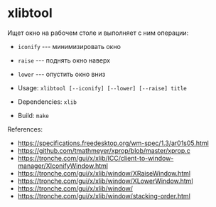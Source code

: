 # xlibtool

Ищет окно на рабочем столе и выполняет с ним операции:
* `iconify` --- минимизировать окно
* `raise` --- поднять окно наверх
* `lower` --- опустить окно вниз

* Usage: `xlibtool [--iconify] [--lower] [--raise] title`
* Dependencies: `xlib`
* Build: `make`

References:

* https://specifications.freedesktop.org/wm-spec/1.3/ar01s05.html
* https://github.com/tmathmeyer/xprop/blob/master/xprop.c
* https://tronche.com/gui/x/xlib/ICC/client-to-window-manager/XIconifyWindow.html
* https://tronche.com/gui/x/xlib/window/XRaiseWindow.html
* https://tronche.com/gui/x/xlib/window/XLowerWindow.html
* https://tronche.com/gui/x/xlib/window/
* https://tronche.com/gui/x/xlib/window/stacking-order.html